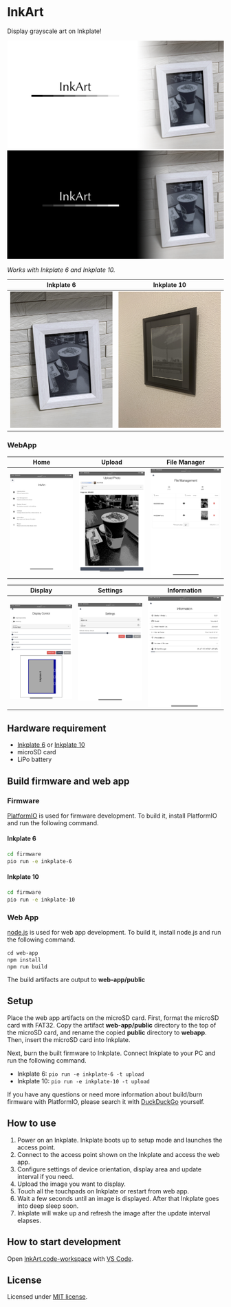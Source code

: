 # InkArt

Display grayscale art on Inkplate!

![InkArt](docs/inkart.png#gh-light-mode-only)![InkArt-invert](docs/inkart-invert.png#gh-dark-mode-only)

_Works with Inkplate 6 and Inkplate 10._

|                 Inkplate 6                 |                 Inkplate 10                  |
| :----------------------------------------: | :------------------------------------------: |
| ![InkArt on Inkplate 6](docs/inkart-6.jpg) | ![InkArt on Inkplate 10](docs/inkart-10.jpg) |

### WebApp

|          Home          |           Upload           |      File Manager      |
| :--------------------: | :------------------------: | :--------------------: |
| ![home](docs/home.png) | ![upload](docs/upload.png) | ![file](docs/file.png) |

|           Display            |            Settings            |      Information       |
| :--------------------------: | :----------------------------: | :--------------------: |
| ![display](docs/display.png) | ![settings](docs/settings.png) | ![info](docs/info.png) |

## Hardware requirement

- [Inkplate 6](https://www.crowdsupply.com/e-radionica/inkplate-6) or [Inkplate 10](https://www.crowdsupply.com/e-radionica/inkplate-10)
- microSD card
- LiPo battery

## Build firmware and web app

### Firmware

[PlatformIO](https://platformio.org/) is used for firmware development.
To build it, install PlatformIO and run the following command.

#### Inkplate 6

```sh
cd firmware
pio run -e inkplate-6
```

#### Inkplate 10

```sh
cd firmware
pio run -e inkplate-10
```

### Web App

[node.js](https://nodejs.org/) is used for web app development.
To build it, install node.js and run the following command.

```
cd web-app
npm install
npm run build
```

The build artifacts are output to **web-app/public**

## Setup

Place the web app artifacts on the microSD card. First, format the microSD card with FAT32.
Copy the artifact **web-app/public** directory to the top of the microSD card, and rename the copied **public** directory to **webapp**. Then, insert the microSD card into Inkplate.

Next, burn the built firmware to Inkplate. Connect Inkplate to your PC and run the following command.

- Inkplate 6: `pio run -e inkplate-6 -t upload`
- Inkplate 10: `pio run -e inkplate-10 -t upload`

If you have any questions or need more information about build/burn firmware with PlatformIO, please search it with [DuckDuckGo](https://duckduckgo.com/) yourself.

## How to use

1. Power on an Inkplate. Inkplate boots up to setup mode and launches the access point.
2. Connect to the access point shown on the Inkplate and access the web app.
3. Configure settings of device orientation, display area and update interval if you need.
4. Upload the image you want to display.
5. Touch all the touchpads on Inkplate or restart from web app.
6. Wait a few seconds until an image is displayed. After that Inkplate goes into deep sleep soon.
7. Inkplate will wake up and refresh the image after the update interval elapses.

## How to start development

Open [InkArt.code-workspace](InkArt.code-workspace) with [VS Code](https://code.visualstudio.com/).

## License

Licensed under [MIT license](LICENSE).
